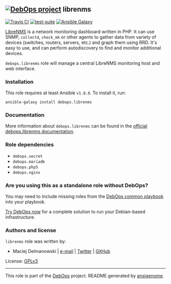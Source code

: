 ## [![DebOps project](http://debops.org/images/debops-small.png)](http://debops.org) librenms

[![Travis CI](http://img.shields.io/travis/debops/ansible-librenms.svg?style=flat)](http://travis-ci.org/debops/ansible-librenms) [![test-suite](http://img.shields.io/badge/test--suite-ansible--librenms-blue.svg?style=flat)](https://github.com/debops/test-suite/tree/master/ansible-librenms/)  [![Ansible Galaxy](http://img.shields.io/badge/galaxy-debops.librenms-660198.svg?style=flat)](https://galaxy.ansible.com/list#/roles/4721)

[LibreNMS](http://librenms.org/) is a network monitoring dashboard written
in PHP. It can use SNMP, `collectd`, `check_mk` or other agents to gather
data from variety of devices (switches, routers, servers, etc.) and graph
them using RRD. It's easy to use, and can perform autodiscovery to find and
monitor additional devices.

`debops.librenms` role will manage a central LibreNMS monitoring host and
web interface.

### Installation

This role requires at least Ansible `v1.8.0`. To install it, run:

    ansible-galaxy install debops.librenms

### Documentation

More information about `debops.librenms` can be found in the
[official debops.librenms documentation](http://docs.debops.org/en/latest/ansible/roles/ansible-librenms/docs/).


### Role dependencies

- `debops.secret`
- `debops.mariadb`
- `debops.php5`
- `debops.nginx`

### Are you using this as a standalone role without DebOps?

You may need to include missing roles from the [DebOps common
playbook](https://github.com/debops/debops-playbooks/blob/master/playbooks/common.yml)
into your playbook.

[Try DebOps now](https://github.com/debops/debops) for a complete solution to run your Debian-based infrastructure.





### Authors and license

`librenms` role was written by:
- Maciej Delmanowski | [e-mail](mailto:drybjed@gmail.com) | [Twitter](https://twitter.com/drybjed) | [GitHub](https://github.com/drybjed)

License: [GPLv3](https://tldrlegal.com/license/gnu-general-public-license-v3-%28gpl-3%29)

***

This role is part of the [DebOps](http://debops.org/) project. README generated by [ansigenome](https://github.com/nickjj/ansigenome/).
